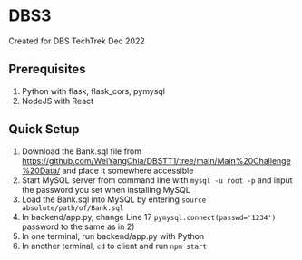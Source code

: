 # DBS3
Created for DBS TechTrek Dec 2022
## Prerequisites
1. Python with flask, flask_cors, pymysql
2. NodeJS with React
## Quick Setup
1. Download the Bank.sql file from https://github.com/WeiYangChia/DBSTT1/tree/main/Main%20Challenge%20Data/ and place it somewhere accessible
2. Start MySQL server from command line with `mysql -u root -p` and input the password you set when installing MySQL
3. Load the Bank.sql into MySQL by entering `source absolute/path/of/Bank.sql`
4. In backend/app.py, change Line 17 `pymysql.connect(passwd='1234')` password to the same as in 2)
5. In one terminal, run backend/app.py with Python
6. In another terminal, `cd` to client and run `npm start`
